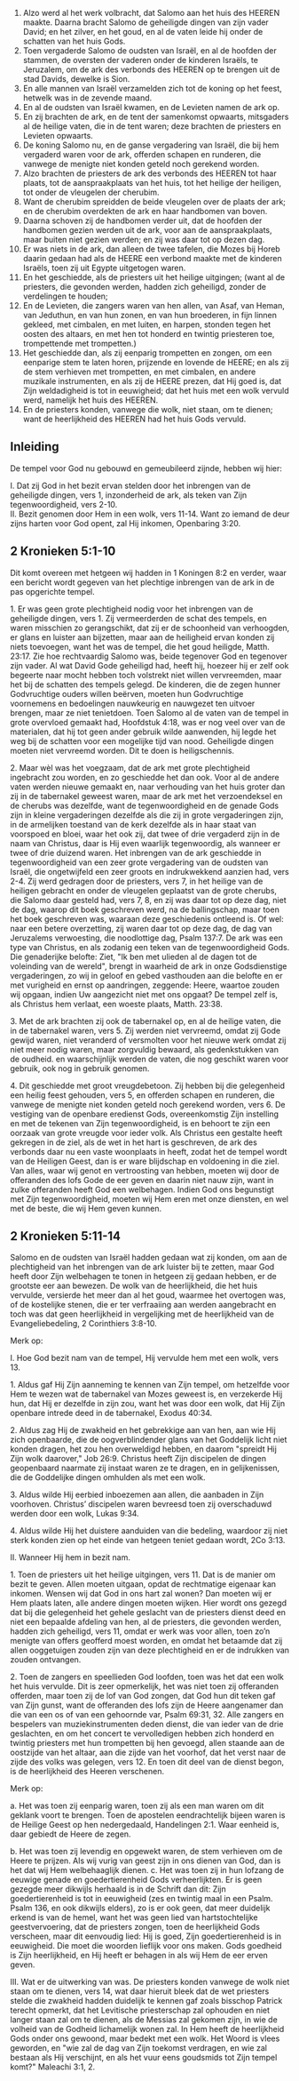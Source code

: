 1. Alzo werd al het werk volbracht, dat Salomo aan het huis des HEEREN maakte. Daarna bracht Salomo de geheiligde dingen van zijn vader David; en het zilver, en het goud, en al de vaten leide hij onder de schatten van het huis Gods. 
2. Toen vergaderde Salomo de oudsten van Israël, en al de hoofden der stammen, de oversten der vaderen onder de kinderen Israëls, te Jeruzalem, om de ark des verbonds des HEEREN op te brengen uit de stad Davids, dewelke is Sion. 
3. En alle mannen van Israël verzamelden zich tot de koning op het feest, hetwelk was in de zevende maand. 
4. En al de oudsten van Israël kwamen, en de Levieten namen de ark op. 
5. En zij brachten de ark, en de tent der samenkomst opwaarts, mitsgaders al de heilige vaten, die in de tent waren; deze brachten de priesters en Levieten opwaarts. 
6. De koning Salomo nu, en de ganse vergadering van Israël, die bij hem vergaderd waren voor de ark, offerden schapen en runderen, die vanwege de menigte niet konden geteld noch gerekend worden. 
7. Alzo brachten de priesters de ark des verbonds des HEEREN tot haar plaats, tot de aanspraakplaats van het huis, tot het heilige der heiligen, tot onder de vleugelen der cherubim. 
8. Want de cherubim spreidden de beide vleugelen over de plaats der ark; en de cherubim overdekten de ark en haar handbomen van boven. 
9. Daarna schoven zij de handbomen verder uit, dat de hoofden der handbomen gezien werden uit de ark, voor aan de aanspraakplaats, maar buiten niet gezien werden; en zij was daar tot op dezen dag. 
10. Er was niets in de ark, dan alleen de twee tafelen, die Mozes bij Horeb daarin gedaan had als de HEERE een verbond maakte met de kinderen Israëls, toen zij uit Egypte uitgetogen waren. 
11. En het geschiedde, als de priesters uit het heilige uitgingen; (want al de priesters, die gevonden werden, hadden zich geheiligd, zonder de verdelingen te houden; 
12. En de Levieten, die zangers waren van hen allen, van Asaf, van Heman, van Jeduthun, en van hun zonen, en van hun broederen, in fijn linnen gekleed, met cimbalen, en met luiten, en harpen, stonden tegen het oosten des altaars, en met hen tot honderd en twintig priesteren toe, trompettende met trompetten.) 
13. Het geschiedde dan, als zij eenparig trompetten en zongen, om een eenparige stem te laten horen, prijzende en lovende de HEERE; en als zij de stem verhieven met trompetten, en met cimbalen, en andere muzikale instrumenten, en als zij de HEERE prezen, dat Hij goed is, dat Zijn weldadigheid is tot in eeuwigheid; dat het huis met een wolk vervuld werd, namelijk het huis des HEEREN. 
14. En de priesters konden, vanwege die wolk, niet staan, om te dienen; want de heerlijkheid des HEEREN had het huis Gods vervuld. 

## Inleiding

De tempel voor God nu gebouwd en gemeubileerd zijnde, hebben wij hier: 

I. Dat zij God in het bezit ervan stelden door het inbrengen van de geheiligde dingen, vers 1, inzonderheid de ark, als teken van Zijn tegenwoordigheid, vers 2-10.  
II. Bezit genomen door Hem in een wolk, vers 11-14. Want zo iemand de deur zijns harten voor God opent, zal Hij inkomen, Openbaring 3:20.  

## 2 Kronieken 5:1-10 

Dit komt overeen met hetgeen wij hadden in 1 Koningen 8:2 en verder, waar een bericht wordt gegeven van het plechtige inbrengen van de ark in de pas opgerichte tempel.

1\. Er was geen grote plechtigheid nodig voor het inbrengen van de geheiligde dingen, vers 1. Zij vermeerderden de schat des tempels, en waren misschien zo gerangschikt, dat zij er de schoonheid van verhoogden, er glans en luister aan bijzetten, maar aan de heiligheid ervan konden zij niets toevoegen, want het was de tempel, die het goud heiligde, Matth. 23:17. Zie hoe rechtvaardig Salomo was, beide tegenover God en tegenover zijn vader. Al wat David Gode geheiligd had, heeft hij, hoezeer hij er zelf ook begeerte naar mocht hebben toch volstrekt niet willen vervreemden, maar het bij de schatten des tempels gelegd. De kinderen, die de zegen hunner Godvruchtige ouders willen beërven, moeten hun Godvruchtige voornemens en bedoelingen nauwkeurig en nauwgezet ten uitvoer brengen, maar ze niet tenietdoen. Toen Salomo al de vaten van de tempel in grote overvloed gemaakt had, Hoofdstuk 4:18, was er nog veel over van de materialen, dat hij tot geen ander gebruik wilde aanwenden, hij legde het weg bij de schatten voor een mogelijke tijd van nood. Geheiligde dingen moeten niet vervreemd worden. Dit te doen is heiligschennis.

2\. Maar wèl was het voegzaam, dat de ark met grote plechtigheid ingebracht zou worden, en zo geschiedde het dan ook. Voor al de andere vaten werden nieuwe gemaakt en, naar verhouding van het huis groter dan zij in de tabernakel geweest waren, maar de ark met het verzoendeksel en de cherubs was dezelfde, want de tegenwoordigheid en de genade Gods zijn in kleine vergaderingen dezelfde als die zij in grote vergaderingen zijn, in de armelijken toestand van de kerk dezelfde als in haar staat van voorspoed en bloei, waar het ook zij, dat twee of drie vergaderd zijn in de naam van Christus, daar is Hij even waarlijk tegenwoordig, als wanneer er twee of drie duizend waren. Het inbrengen van de ark geschiedde in tegenwoordigheid van een zeer grote vergadering van de oudsten van Israël, die ongetwijfeld een zeer groots en indrukwekkend aanzien had, vers 2-4. Zij werd gedragen door de priesters, vers 7, in het heilige van de heiligen gebracht en onder de vleugelen geplaatst van de grote cherubs, die Salomo daar gesteld had, vers 7, 8, en zij was daar tot op deze dag, niet de dag, waarop dit boek geschreven werd, na de ballingschap, maar toen het boek geschreven was, waaraan deze geschiedenis ontleend is. 
Of wel: naar een betere overzetting, zij waren daar tot op deze dag, de dag van Jeruzalems verwoesting, die noodlottige dag, Psalm 137:7. De ark was een type van Christus, en als zodanig een teken van de tegenwoordigheid Gods. Die genaderijke belofte: Ziet, "Ik ben met ulieden al de dagen tot de voleinding van de wereld", brengt in waarheid de ark in onze Godsdienstige vergaderingen, zo wij in geloof en gebed vasthouden aan die belofte en er met vurigheid en ernst op aandringen, zeggende: Heere, waartoe zouden wij opgaan, indien Uw aangezicht niet met ons opgaat? De tempel zelf is, als Christus hem verlaat, een woeste plaats, Matth. 23:38.

3\. Met de ark brachten zij ook de tabernakel op, en al de heilige vaten, die in de tabernakel waren, vers 5. Zij werden niet vervreemd, omdat zij Gode gewijd waren, niet veranderd of versmolten voor het nieuwe werk omdat zij niet meer nodig waren, maar zorgvuldig bewaard, als gedenkstukken van de oudheid. en waarschijnlijk werden de vaten, die nog geschikt waren voor gebruik, ook nog in gebruik genomen.

4\. Dit geschiedde met groot vreugdebetoon. Zij hebben bij die gelegenheid een heilig feest gehouden, vers 5, en offerden schapen en runderen, die vanwege de menigte niet konden geteld noch gerekend worden, vers 6. De vestiging van de openbare eredienst Gods, overeenkomstig Zijn instelling en met de tekenen van Zijn tegenwoordigheid, is en behoort te zijn een oorzaak van grote vreugde voor ieder volk. Als Christus een gestalte heeft gekregen in de ziel, als de wet in het hart is geschreven, de ark des verbonds daar nu een vaste woonplaats in heeft, zodat het de tempel wordt van de Heiligen Geest, dan is er ware blijdschap en voldoening in die ziel. Van alles, waar wij genot en vertroosting van hebben, moeten wij door de offeranden des lofs Gode de eer geven en daarin niet nauw zijn, want in zulke offeranden heeft God een welbehagen. Indien God ons begunstigt met Zijn tegenwoordigheid, moeten wij Hem eren met onze diensten, en wel met de beste, die wij Hem geven kunnen. 

## 2 Kronieken 5:11-14 

Salomo en de oudsten van Israël hadden gedaan wat zij konden, om aan de plechtigheid van het inbrengen van de ark luister bij te zetten, maar God heeft door Zijn welbehagen te tonen in hetgeen zij gedaan hebben, er de grootste eer aan bewezen. De wolk van de heerlijkheid, die het huis vervulde, versierde het meer dan al het goud, waarmee het overtogen was, of de kostelijke stenen, die er ter verfraaiing aan werden aangebracht en toch was dat geen heerlijkheid in vergelijking met de heerlijkheid van de Evangeliebedeling, 2 Corinthiers 3:8-10. 

Merk op: 

I. Hoe God bezit nam van de tempel, Hij vervulde hem met een wolk, vers 13.

1\. Aldus gaf Hij Zijn aanneming te kennen van Zijn tempel, om hetzelfde voor Hem te wezen wat de tabernakel van Mozes geweest is, en verzekerde Hij hun, dat Hij er dezelfde in zijn zou, want het was door een wolk, dat Hij Zijn openbare intrede deed in de tabernakel, Exodus 40:34.

2\. Aldus zag Hij de zwakheid en het gebrekkige aan van hen, aan wie Hij zich openbaarde, die de oogverblindender glans van het Goddelijk licht niet konden dragen, het zou hen overweldigd hebben, en daarom "spreidt Hij Zijn wolk daarover," Job 26:9. Christus heeft Zijn discipelen de dingen geopenbaard naarmate zij instaat waren ze te dragen, en in gelijkenissen, die de Goddelijke dingen omhulden als met een wolk.

3\. Aldus wilde Hij eerbied inboezemen aan allen, die aanbaden in Zijn voorhoven. Christus’ discipelen waren bevreesd toen zij overschaduwd werden door een wolk, Lukas 9:34.

4\. Aldus wilde Hij het duistere aanduiden van die bedeling, waardoor zij niet sterk konden zien op het einde van hetgeen teniet gedaan wordt, 2Co 3:13.

II. Wanneer Hij hem in bezit nam.

1\. Toen de priesters uit het heilige uitgingen, vers 11. Dat is de manier om bezit te geven. Allen moeten uitgaan, opdat de rechtmatige eigenaar kan inkomen. Wensen wij dat God in ons hart zal wonen? Dan moeten wij er Hem plaats laten, alle andere dingen moeten wijken. Hier wordt ons gezegd dat bij die gelegenheid het gehele geslacht van de priesters dienst deed en niet een bepaalde afdeling van hen, al de priesters, die gevonden werden, hadden zich geheiligd, vers 11, omdat er werk was voor allen, toen zo’n menigte van offers geofferd moest worden, en omdat het betaamde dat zij allen ooggetuigen zouden zijn van deze plechtigheid en er de indrukken van zouden ontvangen.

2\. Toen de zangers en speellieden God loofden, toen was het dat een wolk het huis vervulde. Dit is zeer opmerkelijk, het was niet toen zij offeranden offerden, maar toen zij de lof van God zongen, dat God hun dit teken gaf van Zijn gunst, want de offeranden des lofs zijn de Heere aangenamer dan die van een os of van een gehoornde var, Psalm 69:31, 32. Alle zangers en bespelers van muziekinstrumenten deden dienst, die van ieder van de drie geslachten, en om het concert te vervolledigen hebben zich honderd en twintig priesters met hun trompetten bij hen gevoegd, allen staande aan de oostzijde van het altaar, aan die zijde van het voorhof, dat het verst naar de zijde des volks was gelegen, vers 12. En toen dit deel van de dienst begon, is de heerlijkheid des Heeren verschenen. 

Merk op: 

a. Het was toen zij eenparig waren, toen zij als een man waren om dit geklank voort te brengen. Toen de apostelen eendrachtelijk bijeen waren is de Heilige Geest op hen nedergedaald, Handelingen 2:1. Waar eenheid is, daar gebiedt de Heere de zegen.

b. Het was toen zij levendig en opgewekt waren, de stem verhieven om de Heere te prijzen. Als wij vurig van geest zijn in ons dienen van God, dan is het dat wij Hem welbehaaglijk dienen.
c. Het was toen zij in hun lofzang de eeuwige genade en goedertierenheid Gods verheerlijkten. Er is geen gezegde meer dikwijls herhaald is in de Schrift dan dit: Zijn goedertierenheid is tot in eeuwigheid (zes en twintig maal in een Psalm. Psalm 136, en ook dikwijls elders), zo is er ook geen, dat meer duidelijk erkend is van de hemel, want het was geen lied van hartstochtelijke geestvervoering, dat de priesters zongen, toen de heerlijkheid Gods verscheen, maar dit eenvoudig lied: Hij is goed, Zijn goedertierenheid is in eeuwigheid. Die moet die woorden lieflijk voor ons maken. Gods goedheid is Zijn heerlijkheid, en Hij heeft er behagen in als wij Hem de eer erven geven.

III. Wat er de uitwerking van was. De priesters konden vanwege de wolk niet staan om te dienen, vers 14, wat daar hieruit bleek dat de wet priesters stelde die zwakheid hadden duidelijk te kennen gaf zoals bisschop Patrick terecht opmerkt, dat het Levitische priesterschap zal ophouden en niet langer staan zal om te dienen, als de Messias zal gekomen zijn, in wie de volheid van de Godheid lichamelijk wonen zal. In Hem heeft de heerlijkheid Gods onder ons gewoond, maar bedekt met een wolk. Het Woord is vlees geworden, en "wie zal de dag van Zijn toekomst verdragen, en wie zal bestaan als Hij verschijnt, en als het vuur eens goudsmids tot Zijn tempel komt?" Maleachi 3:1, 2. 


 
